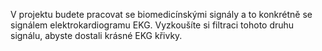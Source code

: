 V projektu budete pracovat se biomedicínskými signály a to konkrétně se signálem elektrokardiogramu EKG. Vyzkoušíte si filtraci tohoto druhu signálu, abyste dostali krásné EKG křivky.
